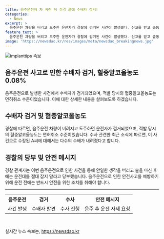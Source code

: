 ```yaml
---
title: 음주운전자 차 버린 뒤 추격 끝에 수배자 검거!
categories:
  - News
excerpt: >
  음주운전 차량을 버리고 도주한 운전자가 경찰에 검거된 사건이 발생했다. 신고를 받고 출동한 경찰은 운전자의 도주를 끝내고 검거했는데, 적발 당시 운전자의 혈중알코올농도는 면허취소 수준이었다. 운전자에 대해 다수의 수배가 내려졌으며, 경찰은 안일한 음주운전을 절대 금지하고 술을 마신 후에는 운전을 하지 말라고 당부했다.
feature_text: >
  음주운전 차량을 버리고 도주한 운전자가 경찰에 검거된 사건이 발생했다. 신고를 받고 출동한 경찰은 운전자의 도주를 끝내고 검거했는데, 적발 당시 운전자의 혈중알코올농도는 면허취소 수준이었다. 운전자에 대해 다수의 수배가 내려졌으며, 경찰은 안일한 음주운전을 절대 금지하고 술을 마신 후에는 운전을 하지 말라고 당부했다.
image: 'https://newsdao.kr/res/images/meta/newsdao_breakingnews.jpg'
---
```


<p><img src="https://newsdao.kr/res/images/meta/newsdao_breakingnews.jpg" alt="implanttips 속보" /></p>

<h2 data-ke-size="size26">음주운전 사고로 인한 수배자 검거, 혈중알코올농도 0.08%</h2>

<p data-ke-size="size16">음주운전으로 발생한 사건에서 수배자가 검거되었으며, 적발 당시의 혈중알코올농도는 면허취소 수준이었습니다. 이에 대한 상세한 내용을 살펴보도록 하겠습니다.</p>

<h2 data-ke-size="size24">수배자 검거 및 혐중알코올농도</h2>

<p data-ke-size="size16">경찰에 따르면, 음주운전 차량이 버려지고 도주하던 운전자가 검거되었으며, 적발 당시의 혈중알코올농도는 면허취소 수준이었습니다. 수사 관련한 최근 소식에 따르면, 이 사건으로 수장된 A씨에 대해서는 다수의 수배가 내려졌다고 합니다.</p>

<h2 data-ke-size="size24">경찰의 당부 및 안전 메시지</h2>

<p data-ke-size="size16">경찰 관계자는 이번 음주운전으로 인한 사건을 통해 안일한 생각을 버리고 술을 마신 후에는 운전대를 절대 잡지 말라고 당부했습니다. 음주운전으로 인한 안전사고를 예방하기 위해 운전 전에는 반드시 안전을 위한 조치를 취해야 합니다.</p>

<hr data-ke-size="size16">

<table>
  <tr>
    <td style="text-align: center; height: 17px;"><b>음주운전</b></td>
    <td style="text-align: center; height: 17px;"><b>검거</b></td>
    <td style="text-align: center; height: 17px;"><b>수사</b></td>
    <td style="text-align: center; height: 17px;"><b>안전 메시지</b></td>
  </tr>
  <tr>
    <td style="text-align: center; height: 17px;">사건 발생</td>
    <td style="text-align: center; height: 17px;">수배자 발견</td>
    <td style="text-align: center; height: 17px;">수사 진행</td>
    <td style="text-align: center; height: 17px;">음주 후 운전 자제 요청</td>
  </tr>
</table>

<p data-ke-size="size16">&nbsp;</p>
실시간 뉴스 속보는, <a href="https://newsdao.kr" rel="dofollow">https://newsdao.kr</a>


